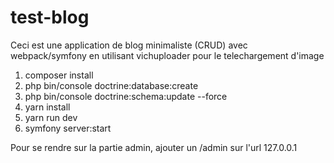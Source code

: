 # test-blog

Ceci est une application de blog minimaliste (CRUD) avec webpack/symfony en utilisant vichuploader pour le telechargement d'image

1. composer install
2. php bin/console doctrine:database:create
3. php bin/console doctrine:schema:update --force
4. yarn install
5. yarn run dev
6. symfony server:start

Pour se rendre sur la partie admin, ajouter un /admin sur l'url 127.0.0.1
